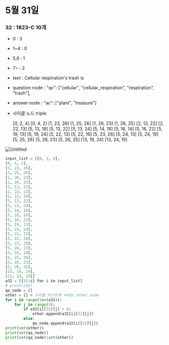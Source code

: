 # 5월 31일

### 32 : 1823-C 10개

- 0 : 3
- 1~4 : 0
- 5,6 : 1
- 7~ : 2
- text : Cellular respiration's trash is
- question node : "qc": ["cellular", "cellular_respiration", "respiration", "trash"],
- answer node : "ac": ["plant", "treasure"]

- 사이클 노드 triple
    
    [0, 2, 4]
    [0, 4, 2]
    [1, 23, 26]
    [1, 25, 26]
    [1, 26, 23]
    [1, 26, 25]
    [2, 13, 22]
    [2, 22, 13]
    [5, 13, 19]
    [5, 13, 22]
    [5, 13, 24]
    [5, 14, 16]
    [5, 16, 14]
    [5, 16, 22]
    [5, 19, 13]
    [5, 19, 24]
    [5, 22, 13]
    [5, 22, 16]
    [5, 23, 26]
    [5, 24, 13]
    [5, 24, 19]
    [5, 25, 26]
    [5, 26, 23]
    [5, 26, 25]
    [13, 19, 24]
    [13, 24, 19]
    

![Untitled](5%E1%84%8B%E1%85%AF%E1%86%AF%2031%E1%84%8B%E1%85%B5%E1%86%AF%2040e1be998f0d40ca836883336765cdb1/Untitled.png)

```python
input_list = [[0, 2, 4],
[0, 4, 2],
[1, 23, 26],
[1, 25, 26],
[1, 26, 23],
[1, 26, 25],
[2, 13, 22],
[2, 22, 13],
[5, 13, 19],
[5, 13, 22],
[5, 13, 24],
[5, 14, 16],
[5, 16, 14],
[5, 16, 22],
[5, 19, 13],
[5, 19, 24],
[5, 22, 13],
[5, 22, 16],
[5, 23, 26],
[5, 24, 13],
[5, 24, 19],
[5, 25, 26],
[5, 26, 23],
[5, 26, 25],
[13, 19, 24],
[13, 24, 19]]
a32 = [{32:i} for i in input_list]
# print(a32)
qa_node = []
other = [] # 사이클 리스트에 속하는 other node 
for i in range(len(a32)):
    for j in range(3):
        if a32[i][32][j] > 6:
            other.append(a32[i][32][j])
        else:
            qa_node.append(a32[i][32][j])
print(set(other))
print(set(qa_node))
print(set(qa_node)|set(other))
```